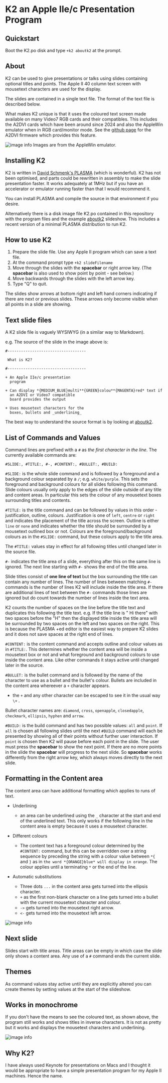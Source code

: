 K2 an Apple IIe/c Presentation Program
======================================
Quickstart
----------
Boot the K2.po disk and type `+k2 aboutk2` at the prompt.

About
-----
K2 can be used to give presentations or talks using slides containing optional titles and points. The Apple II 40 column text screen with mousetext characters are used for the display.

The slides are contained in a single text file. The format of the text file is described below.

What makes K2 unique is that it uses the coloured text screen made available on many Video7 RGB cards and their compatibles. This includes the A2DVI cards which have been around since 2024 and also the AppleWin emulator when in RGB card/monitor mode. See the [github page](https://github.com/ThorstenBr/A2DVI-Firmware) for the A2DVI firmware which provides this feature.

![image info](images/intro.png)
Images are from the AppleWin emulator.

Installing K2
-------------
K2 is written in [David Schmenk's PLASMA](https://github.com/dschmenk/PLASMA) (which is wonderful). K2 has not been optimised, and parts could be rewritten in assembly to make the slide presentation faster. It works adequately at 1MHz but if you have an accelerator or emulator running faster than that I would recommend it.

You can install PLASMA and compile the source in that environment if you desire.

Alternatively there is a disk image file K2.po contained in this repository with the program files and the example [aboutk2](aboutk2) slideshow. This includes a recent version of a minimal PLASMA distribution to run K2.

How to use K2
-------------
1. Prepare the slide file. Use any Apple II program which can save a text file.
2. At the command prompt type `+k2 slideFilename`
3. Move through the slides with the **spacebar** or right arrow key. (The **spacebar** is also used to show point by point - see below.)
4. Move backwards through the slides with the left arrow key.
5. Type "Q" to quit.

The slides show arrows at bottom right and left hand corners indicating if there are next or previous slides. These arrows only become visible when all points in a slide are showing.

Text slide files
----------------
A K2 slide file is vaguely WYSIWYG (in a similar way to Markdown).

e.g. The source of the slide in the image above is:

    #-----------------------------------
    
     What is K2?
    
    #-----------------------------------
    
    + An Apple IIe/c presentation
      program
    
    + Can display *{MEDIUM_BLUE}multi**{GREEN}colou**{MAGENTA}red* text if
      an A2DVI or Video7 compatible
      board provides the output
    
    + Uses mousetext characters for the
      boxes, bullets and _underlining_

The best way to understand the source format is by looking at [aboutk2](aboutk2).

List of Commands and Values
---------------------------
Command lines are prefixed with a `#` as _the first character in the line_.
The currently available commands are:

    #SLIDE:, #TITLE:, #-, #CONTENT:, #BULLET:, #BUILD:

`#SLIDE:` is the whole slide command and is followed by a foreground and a background colour separated by a `/`; e.g. `white/purple`. This sets the foreground and background colours for all slides following this command. Slide colours usually only apply to the edges of the slide outside of any title and content areas. In particular this sets the colour of any mousetext boxes surrounding titles and contents.

`#TITLE:` is the title command and can be followed by values in this order - justification, outline, colours. Justification is one of `left`, `centre` or `right` and indicates the placement of the title across the screen. Outline is either `line` or `none` and indicates whether the title should be surrounded by a mousetext outlined box or not. Colours are the foreground/background colours as in the `#SLIDE:` command, but these colours apply to the title area.

The `#TITLE:` values stay in effect for all following titles until changed later in the source file.

`#-` indicates the title area of a slide, everything after this on the same line is ignored. The next line starting with `#-` shows the end of the title area.

Slide titles consist of **one line of text** but the box surrounding the title can contain any number of lines. The number of lines between matching `#-` commands is the number of lines K2 will include inside the title area. If there are additional lines of text between the `#-` commands those lines are ignored but do count towards the number of lines inside the text area.

K2 counts the number of spaces on the line before the title text and duplicates this following the title text. e.g. If the title line is "  Hi there" with two spaces before the "H" then the displayed title inside the title area will be surrounded by two spaces on the left and two spaces on the right. This is because the PLASMA +ed editor is the easiest way to prepare K2 slides and it does not save spaces at the right end of lines.

`#CONTENT:` is the content command and accepts outline and colour values as in `#TITLE:`. This determines whether the content area will be inside a mousetext box or not and what foreground and background colours to use inside the content area. Like other commands it stays active until changed later in the source.

`#BULLET:` is the bullet command and is followed by the name of the character to use as a bullet and the bullet's colour. Bullets are included in the content area whereever a `+` character appears.

  * the `+` and any other character can be escaped to see it in the usual way  `\+` .

Bullet character names are: `diamond`, `cross`, `openapple`, `closedapple`, `checkmark`, `ellipsis`, `hyphen` and `arrow`.

`#BUILD:` is the build command and has two possible values: `all` and `point`. If `all` is chosen all following slides until the next `#BUILD` command will each be presented by showing all of their points without further user interaction. If `point` is chosen then K2 will pause before each point in the slide. The user must press the **spacebar** to show the next point. If there are no more points in the slide the **spacebar** will progress to the next slide. So **spacebar** works differently from the right arrow key, which always moves directly to the next slide.

Formatting in the Content area
------------------------------
The content area can have additional formatting which applies to runs of text.

  * Underlining
    * an area can be underlined using the `_` character at the start and end of the underlined text. This only works if the following line in the content area is empty because it uses a mousetext character.

  * Different colours
    * The content text has a foreground colour determined by the `#CONTENT:` command, but this can be overridden over a string sequence by preceding the string with a colour value between `*{` and `}` as in `the word *{ORANGE}blue* will display in orange`. The colour applies until a terminating `*` or the end of the line.

  * Automatic substitutions
    * Three dots `...` in the content area gets turned into the ellipsis character.
    * `+` as the first non-blank character on a line gets turned into a bullet with the current mousetext character and colour.
    * `->` gets turned into the mousetext right arrow.
    * `<-` gets turned into the mousetext left arrow.

![image info](images/styling.png)

Next slide
----------
Slides start with title areas. Title areas can be empty in which case the slide only shows a content area. Any use of a `#` command ends the current slide.


Themes
------
As command values stay active until they are explicitly altered you can create themes by setting values at the start of the slideshow.


Works in monochrome
-------------------
If you don't have the means to see the coloured text, as shown above, the program still works and shows titles in inverse characters. It is not as pretty but it works and displays the mousetext characters and underlining.

![image info](images/introbw.png)


Why K2?
-------
I have always used Keynote for presentations on Macs and I thought it would be appropriate to have a simple presentation program for my Apple II machines. Hence the name.